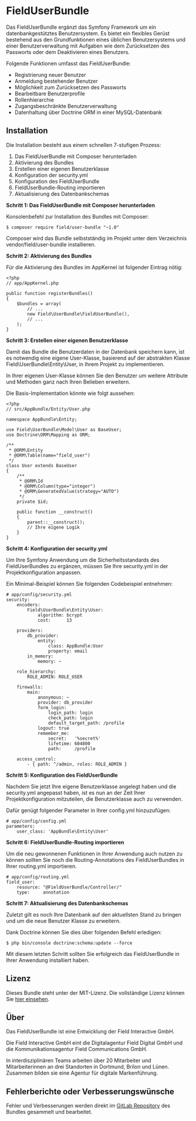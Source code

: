FieldUserBundle
=============

Das FieldUserBundle ergänzt das Symfony Framework um ein datenbankgestütztes Benutzersystem.
Es bietet ein flexibles Gerüst bestehend aus den Grundfunktionen eines üblichen Benutzersystems und einer Benutzerverwaltung mit Aufgaben wie dem Zurücksetzen des Passworts oder dem Deaktivieren eines Benutzers.

Folgende Funktionen umfasst das FieldUserBundle:

- Registrierung neuer Benutzer
- Anmeldung bestehender Benutzer
- Möglichkeit zum Zurücksetzen des Passworts
- Bearbeitbare Benutzerprofile
- Rollenhierarchie
- Zugangsbeschränkte Benutzerverwaltung
- Datenhaltung über Doctrine ORM in einer MySQL-Datenbank

Installation
------------

Die Installation besteht aus einem schnellen 7-stufigen Prozess:

1.    Das FieldUserBundle mit Composer herunterladen
2.    Aktivierung des Bundles
3.    Erstellen einer eigenen Benutzerklasse
4.    Konfiguration der security.yml
5.    Konfiguration des FieldUserBundle
6.    FieldUserBundle-Routing importieren
7.    Aktualisierung des Datenbankschemas

**Schritt 1: Das FieldUserBundle mit Composer herunterladen**

Konsolenbefehl zur Installation des Bundles mit Composer:

```
$ composer require field/user-bundle "~1.0"
```

Composer wird das Bundle selbstständig im Projekt unter dem Verzeichnis vendor/field/user-bundle installieren.

**Schritt 2: Aktivierung des Bundles**

Für die Aktivierung des Bundles im AppKernel ist folgender Eintrag nötig:

```
<?php
// app/AppKernel.php

public function registerBundles()
{
    $bundles = array(
        // ...
        new Field\UserBundle\FieldUserBundle(),
        // ...
    );
}
```

**Schritt 3: Erstellen einer eigenen Benutzerklasse**

Damit das Bundle die Benutzerdaten in der Datenbank speichern kann, ist es notwendig eine eigene User-Klasse, basierend auf der abstrakten Klasse Field\UserBundle\Entity\User, in Ihrem Projekt zu implementieren.

In Ihrer eigenen User-Klasse können Sie den Benutzer um weitere Attribute und Methoden ganz nach Ihren Belieben erweitern.

Die Basis-Implementation könnte wie folgt aussehen:
 
```
<?php
// src/AppBundle/Entity/User.php

namespace AppBundle\Entity;

use Field\UserBundle\Model\User as BaseUser;
use Doctrine\ORM\Mapping as ORM;

/**
 * @ORM\Entity
 * @ORM\Table(name="field_user")
 */
class User extends BaseUser
{
    /**
     * @ORM\Id
     * @ORM\Column(type="integer")
     * @ORM\GeneratedValue(strategy="AUTO")
     */
    private $id;

    public function __construct()
    {
        parent::__construct();
        // Ihre eigene Logik
    }
}
```

**Schritt 4: Konfiguration der security.yml**

Um Ihre Symfony Anwendung um die Sicherheitsstandards des FieldUserBundles zu ergänzen, müssen Sie Ihre security.yml in der Projektkonfiguration anpassen.

Ein Minimal-Beispiel können Sie folgenden Codebeispiel entnehmen:

```
# app/config/security.yml
security:
    encoders:
        Field\UserBundle\Entity\User:
            algorithm: bcrypt
            cost:      13

    providers:
        db_provider:
            entity:
                class: AppBundle:User
                property: email
        in_memory:
            memory: ~

    role_hierarchy:
        ROLE_ADMIN: ROLE_USER

    firewalls:
        main:
            anonymous: ~
            provider: db_provider
            form_login:
                login_path: login
                check_path: login
                default_target_path: /profile
            logout: true
            remember_me:
                secret:   '%secret%'
                lifetime: 604800
                path:     /profile

    access_control:
        - { path: ^/admin, roles: ROLE_ADMIN }
```

**Schritt 5: Konfiguration des FieldUserBundle**

Nachdem Sie jetzt Ihre eigene Benutzerklasse angelegt haben und die security.yml angepasst haben, ist es nun an der Zeit Ihrer Projektkonfiguration mitzuteilen, die Benutzerklasse auch zu verwenden.

Dafür genügt folgender Parameter in Ihrer config.yml hinzuzufügen:

```
# app/config/config.yml
parameters:
    user_class: 'AppBundle\Entity\User'
```

**Schritt 6: FieldUserBundle-Routing importieren**

Um die neu gewonnenen Funktionen in Ihrer Anwendung auch nutzen zu können sollten Sie noch die Routing-Annotations des FieldUserBundles in Ihrer routing.yml importieren.

```
# app/config/routing.yml
field_user:
    resource: "@FieldUserBundle/Controller/"
    type:     annotation
```

**Schritt 7: Aktualisierung des Datenbankschemas**
 
Zuletzt gilt es noch Ihre Datenbank auf den aktuellsten Stand zu bringen und um die neue Benutzer Klasse zu erweitern.

Dank Doctrine können Sie dies über folgenden Befehl erledigen:

```
$ php bin/console doctrine:schema:update --force
```

Mit diesem letzten Schritt sollten Sie erfolgreich das FieldUserBundle in Ihrer Anwendung installiert haben.

Lizenz
-------

Dieses Bundle steht unter der MIT-Lizenz. Die vollständige Lizenz können Sie [hier einsehen](LICENSE).

Über
-----

Das FieldUserBundle ist eine Entwicklung der Field Interactive GmbH.

Die Field Interactive GmbH eint die Digitalagentur Field Digital GmbH und die Kommunikationsagentur Field Communications GmbH.

In interdisziplinären Teams arbeiten über 20 Mitarbeiter und Mitarbeiterinnen an drei Standorten in Dortmund, Brilon und Lünen.
Zusammen bilden sie eine Agentur für digitale Markenführung.

Fehlerberichte oder Verbesserungswünsche
-----------------------------------------

Fehler und Verbesserungen werden direkt im [GitLab Repository](https://gitlab.com/myboom/userbundle/issues) des Bundles gesammelt und bearbeitet.